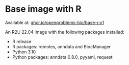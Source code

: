 # Base image with R

Available at: [ghcr.io/openproblems-bio/base-r:v1](https://github.com/openproblems-bio/base-images/pkgs/container/base-r)

An R2U 22.04 image with the following packages installed:
  - R release
  - R packages: remotes, anndata and BiocManager
  - Python 3.10
  - Python packages: anndata 0.8.0, pyyaml, request